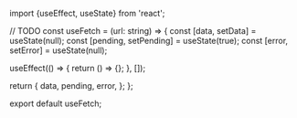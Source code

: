 import {useEffect, useState} from 'react';

// TODO
const useFetch = (url: string) => {
const [data, setData] = useState(null);
const [pending, setPending] = useState(true);
const [error, setError] = useState(null);

useEffect(() => {
return () => {};
}, []);

return {
data,
pending,
error,
};
};

export default useFetch;
